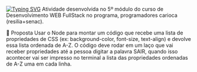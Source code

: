 [![Typing SVG](https://readme-typing-svg.herokuapp.com?font=Arial&weight=500&pause=1000&color=D4BD00&width=435&lines=Ordenar+Propriedades+de+CSS)](https://git.io/typing-svg)
Atividade desenvolvida no 5º módulo do curso de Desenvolvimento WEB FullStack no programa, programadores carioca (resilia+senac).

📌 Proposta
Usar o Node para montar um código que recebe uma lista de propriedades de CSS (ex: background-color, font-size, text-align) e devolve essa lista ordenada de A-Z.
O código deve rodar em um laço que vai receber propriedades até a pessoa digitar a palavra SAIR, quando isso acontecer vai ser impresso no terminal a lista das propriedades ordenadas de A-Z uma em cada linha.
